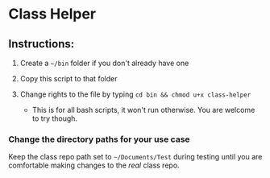 # Class Helper

## Instructions:

1. Create a `~/bin` folder if you don't already have one
2. Copy this script to that folder
3. Change rights to the file by typing `cd bin && chmod u+x class-helper`

   - This is for all bash scripts, it won't run otherwise. You are welcome to try though.

### **Change the directory paths for your use case**

Keep the class repo path set to `~/Documents/Test` during testing until you are comfortable making changes to the _real_ class repo.
